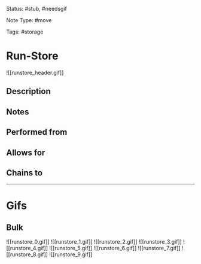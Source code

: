 Status: #stub, #needsgif 

Note Type: #move

Tags: #storage

# Run-Store
![[runstore_header.gif]]
## Description


## Notes


## Performed from


## Allows for


## Chains to


___
# Gifs
## Bulk
![[runstore_0.gif]]
![[runstore_1.gif]]
![[runstore_2.gif]]
![[runstore_3.gif]]
![[runstore_4.gif]]
![[runstore_5.gif]]
![[runstore_6.gif]]
![[runstore_7.gif]]
![[runstore_8.gif]]
![[runstore_9.gif]]